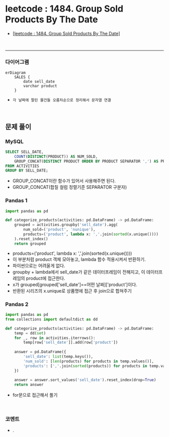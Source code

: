 # leetcode : 1484. Group Sold Products By The Date

* [[leetcode : 1484. Group Sold Products By The Date]](https://leetcode.com/problems/group-sold-products-by-the-date/description/)
<br>

---

### **다이어그램**
```mermaid
erDiagram
    SALES {
        date sell_date
        varchar product
    }
```

* `각 날짜에 팔린 물건들 오름차순으로 정리해서 문자열 연결`

<br>

## 문제 풀이

### **MySQL**
```SQL
SELECT SELL_DATE,
    COUNT(DISTINCT(PRODUCT)) AS NUM_SOLD,
    GROUP_CONCAT(DISTINCT PRODUCT ORDER BY PRODUCT SEPARATOR ',') AS PRODUCTS
FROM ACTIVITIES
GROUP BY SELL_DATE;
```

* GROUP_CONCAT이란 함수가 있어서 사용해주면 된다.
* GROUP_CONCAT(합칠 컬럼 정렬기준 SEPARATOR 구분자)
  
### **Pandas 1**
```python
import pandas as pd

def categorize_products(activities: pd.DataFrame) -> pd.DataFrame:
    grouped = activities.groupby('sell_date').agg(
        num_sold=('product', 'nunique'),
        products=('product', lambda x: ','.join(sorted(x.unique())))
    ).reset_index()
    return grouped
```

* products=('product', lambda x: ','.join(sorted(x.unique())))
* 이 부분처럼 product 객체 모아놓고, lambda 함수 적용시켜서 반환하기.
* 파이썬으로는 어려울게 없다.
* groupby + lambda에서 sell_date가 같은 데이터프레임이 전해지고, 이 데이터프레임의 product에 접근한다.
* x가 grouped[grouped['sell_date']==어떤 날짜]['product']이다.
* 반환된 시리즈의 x.unique로 상품명에 접근 후 join으로 합쳐주기

### **Pandas 2**
```python
import pandas as pd
from collections import defaultdict as dd

def categorize_products(activities: pd.DataFrame) -> pd.DataFrame:
    temp = dd(set)
    for _, row in activities.iterrows():
        temp[row['sell_date']].add(row['product'])
    
    answer = pd.DataFrame({
        'sell_date': list(temp.keys()),
        'num_sold': [len(products) for products in temp.values()],
        'products': [','.join(sorted(products)) for products in temp.values()]
    })
    
    answer = answer.sort_values('sell_date').reset_index(drop=True)
    return answer
```
* for문으로 접근해서 풀기
  
<br>

### **코멘트**
* .